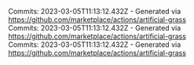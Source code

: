 Commits: 2023-03-05T11:13:12.432Z - Generated via https://github.com/marketplace/actions/artificial-grass
<br>
Commits: 2023-03-05T11:13:12.432Z - Generated via https://github.com/marketplace/actions/artificial-grass
<br>
Commits: 2023-03-05T11:13:12.432Z - Generated via https://github.com/marketplace/actions/artificial-grass
<br>
